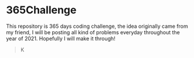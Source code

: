 # 365Challenge
This repository is 365 days coding challenge, the idea originally came from my friend, I will be posting all kind of problems everyday throughout the year of 2021. Hopefully I will make it through!
>K

